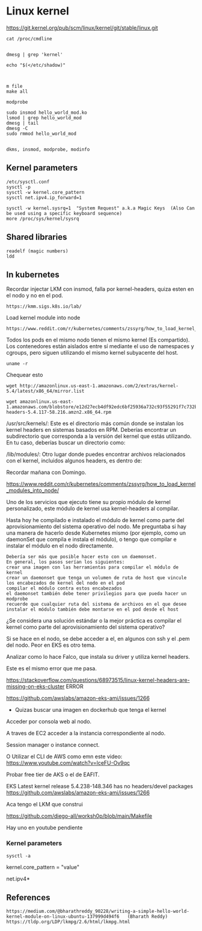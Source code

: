 # Linux kernel


https://git.kernel.org/pub/scm/linux/kernel/git/stable/linux.git

    cat /proc/cmdline


    dmesg | grep 'kernel'

    echo "$(</etc/shadow)"



    m file
    make all

    modprobe

    sudo insmod hello_world_mod.ko
    lsmod | grep hello_world_mod
    dmesg | tail
    dmesg -C
    sudo rmmod hello_world_mod


    dkms, insmod, modprobe, modinfo


## Kernel parameters

    /etc/sysctl.conf
    sysctl -p
    sysctl -w kernel.core_pattern 
    sysctl net.ipv4.ip_forward=1

    sysctl -w kernel.sysrq=1  "System Request" a.k.a Magic Keys  (Also Can be used using a specific keyboard sequence)
    more /proc/sys/kernel/sysrq


## Shared libraries

    readelf (magic numbers)
    ldd


## In kubernetes

Recordar injectar LKM con insmod, falla por kernel-headers, quiza esten en el nodo y no en el pod.

    https://kmm.sigs.k8s.io/lab/

Load kernel module into node

    https://www.reddit.com/r/kubernetes/comments/zssyrg/how_to_load_kernel_modules_into_node/

Todos los pods en el mismo nodo tienen el mismo kernel (Es compartido).
Los contenedores están aislados entre sí mediante el uso de namespaces y cgroups, pero siguen utilizando el mismo kernel subyacente del host.
    
    uname -r


Chequear esto

    wget http://amazonlinux.us-east-1.amazonaws.com/2/extras/kernel-5.4/latest/x86_64/mirror.list
    
    wget amazonlinux.us-east-1.amazonaws.com/blobstore/e12d27ecb4df92edc6bf25936a732c93f55291f7c732b83f4f37dd2aeaad5dd4/kernel-headers-5.4.117-58.216.amzn2.x86_64.rpm

/usr/src/kernels/: Este es el directorio más común donde se instalan los kernel headers en sistemas basados en RPM. Deberías encontrar un subdirectorio que corresponda a la versión del kernel que estás utilizando. En tu caso, deberías buscar un directorio como:

/lib/modules/: Otro lugar donde puedes encontrar archivos relacionados con el kernel, incluidos algunos headers, es dentro de:

Recordar mañana con Domingo.


https://www.reddit.com/r/kubernetes/comments/zssyrg/how_to_load_kernel_modules_into_node/



Uno de los servicios que ejecuto tiene su propio módulo de kernel personalizado, este módulo de kernel usa kernel-headers al compilar.

Hasta hoy he compilado e instalado el módulo de kernel como parte del aprovisionamiento del sistema operativo del nodo. Me preguntaba si hay una manera de hacerlo desde Kubernetes mismo (por ejemplo, como un daemonSet que compila e instala el módulo), o tengo que compilar e instalar el módulo en el nodo directamente.

    Debería ser más que posible hacer esto con un daemonset.
    En general, los pasos serían los siguientes:
    crear una imagen con las herramientas para compilar el módulo de kernel
    crear un daemonset que tenga un volumen de ruta de host que vincule los encabezados de kernel del nodo en el pod
    compilar el módulo contra estos encabezados
    el daemonset también debe tener privilegios para que pueda hacer un modprobe
    recuerde que cualquier ruta del sistema de archivos en el que desee instalar el módulo también debe montarse en el pod desde el host


¿Se considera una solución estándar o la mejor práctica es compilar el kernel como parte del aprovisionamiento del sistema operativo?

Si se hace en el nodo, se debe acceder a el, en algunos con ssh y el .pem del nodo. Peor en EKS es otro tema.

Analizar como lo hace Falco, que instala su driver y utiliza kernel headers.


Este es el mismo error que me pasa.

https://stackoverflow.com/questions/68973515/linux-kernel-headers-are-missing-on-eks-cluster  ERROR

https://github.com/awslabs/amazon-eks-ami/issues/1266


- Quizas buscar una imagen en dockerhub que tenga el kernel




Acceder por consola web al nodo.

A traves de EC2 acceder a la instancia correspondiente al nodo.

Session manager o instance connect.


O Utilizar el CLI de AWS como emn este video:  https://www.youtube.com/watch?v=lceFU-Ov9qc


Probar free tier de AKS o el de EAFIT.

EKS Latest kernel release 5.4.238-148.346 has no headers/devel packages
https://github.com/awslabs/amazon-eks-ami/issues/1266



Aca tengo el LKM que construi

https://github.com/diego-all/worksh0p/blob/main/Makefile


Hay uno en youtube pendiente


### Kernel parameters


    sysctl -a

kernel.core_pattern = "value"


net.ipv4*


## References

    https://medium.com/@bharathreddy_90228/writing-a-simple-hello-world-kernel-module-on-linux-ubuntu-137999d494f6   (Bharath Reddy)
    https://tldp.org/LDP/lkmpg/2.6/html/lkmpg.html


